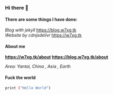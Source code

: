 ### Hi there 👋

#### There are some things I have done:

*Blog with jekyll* https://blog.w7xg.tk
<br>
*Website by cdnjsdelivr* https://w7xg.tk

#### About me
**https://w7xg.tk/about**
**https://blog.w7xg.tk/about**

*Area: Yantai, China , Asia , Earth*

#### Fuck the world

``` bash
print ("Hello World")
```

